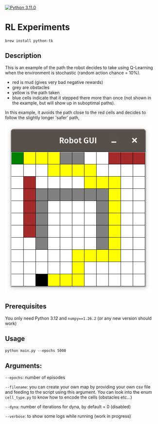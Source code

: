 [![Python 3.11.0](https://img.shields.io/badge/python-3.11.0-blue.svg)](https://www.python.org/downloads/release/python-3120/)

# RL Experiments
```
brew install python-tk
```
## Description
This is an example of the path the robot decides to take using Q-Learning
when the environment is stochastic (random action chance = 10%).
- red is mud (gives very bad negative rewards)
- grey are obstacles
- yellow is the path taken
- blue cells indicate that it stepped there more than once (not shown in the example, but will show up in suboptimal paths).

In this example, it avoids the
path close to the red cells and decides to follow the slightly longer 'safer' path, 

![demo_q_learner.png](images%2Fdemo_q_learner.png)

## Prerequisites

You only need Python 3.12 and `numpy==1.26.2` (or any new version should work)

## Usage
`
python main.py --epochs 5000
`
## Arguments:

`--epochs`: number of episodes

`--filename`: you can create your own map by providing your own csv file and 
feeding to the script using this argument. You can look into the enum `cell_type.py` to know how
to encode the cells (obstacles etc...)

`--dyna`: number of iterations for dyna, by default = 0 (disabled)

`--verbose`: to show some logs while running (work in progress)



